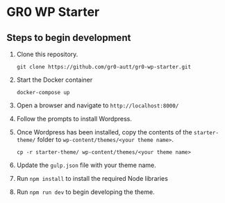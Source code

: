 # GR0 WP Starter

## Steps to begin development
1. Clone this repository.
   
   ```shell
   git clone https://github.com/gr0-autt/gr0-wp-starter.git
   ```
2. Start the Docker container
   
   ```shell
   docker-compose up
   ```
3. Open a browser and navigate to `http://localhost:8000/`
4. Follow the prompts to install Wordpress.
5. Once Wordpress has been installed, copy the contents of the `starter-theme/` folder to `wp-content/themes/<your theme name>`.

   ```shell
   cp -r starter-theme/ wp-content/themes/<your theme name>
   ```
6. Update the `gulp.json` file with your theme name.
7. Run `npm install` to install the required Node libraries
8. Run `npm run dev` to begin developing the theme.